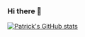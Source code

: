 ### Hi there 👋

<!--
**hoehnp/hoehnp** is a ✨ _special_ ✨ repository because its `README.md` (this file) appears on your GitHub profile.

Here are some ideas to get you started:

🔭 I’m currently working on navit, bolzplatz2006 and OpenFOAM related topics.
- 🌱 I’m currently learning ...
👯 I’m looking to collaborate on SpaceDesignTool and Zotero-Prime.
🤔 I’m looking for help with SpaceDesignTool and Zotero-Prime.
- 💬 Ask me about ...
- 📫 How to reach me: ...
- 😄 Pronouns: ...
- ⚡ Fun fact: ...
-->
[![Patrick's GitHub stats](https://github-readme-stats.vercel.app/api?username=hoehnp)](https://github.com/anuraghazra/github-readme-stats)

